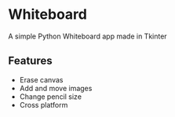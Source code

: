 # Whiteboard

A simple Python Whiteboard app made in Tkinter

## Features

- Erase canvas
- Add and move images
- Change pencil size
- Cross platform

